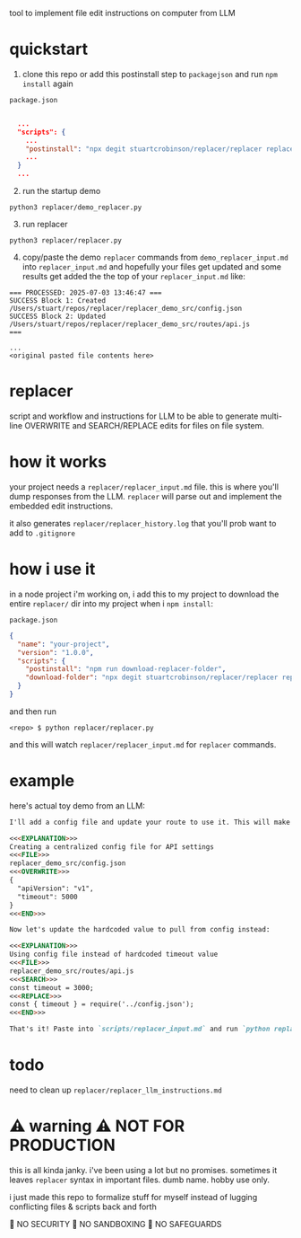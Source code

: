 tool to implement file edit instructions on computer from LLM 

# quickstart 

1. clone this repo or add this postinstall step to `packagejson` and run `npm install` again

`package.json`
```json

  ...  
  "scripts": {
    ...
    "postinstall": "npx degit stuartcrobinson/replacer/replacer replacer",
    ...
  }
  ...
```

2. run the startup demo

```
python3 replacer/demo_replacer.py
```

3.  run replacer 

```
python3 replacer/replacer.py
```

4.  copy/paste the demo `replacer` commands from `demo_replacer_input.md` into `replacer_input.md` and hopefully your files get updated and some results get added the the top of your `replacer_input.md` like:

```
=== PROCESSED: 2025-07-03 13:46:47 ===
SUCCESS Block 1: Created /Users/stuart/repos/replacer/replacer_demo_src/config.json
SUCCESS Block 2: Updated /Users/stuart/repos/replacer/replacer_demo_src/routes/api.js
===

... 
<original pasted file contents here>
```


# replacer
script and workflow and instructions for LLM to be able to generate multi-line OVERWRITE and SEARCH/REPLACE edits for files on file system. 


# how it works 

your project needs a `replacer/replacer_input.md` file. this is where you'll dump responses from the LLM.  `replacer` will parse out and implement the embedded edit instructions.

it also generates `replacer/replacer_history.log` that you'll prob want to add to `.gitignore`

# how i use it

in a node project i'm working on, i add this to my project to download the entire `replacer/` dir into my project when i `npm install`:

`package.json`
```json
{
  "name": "your-project",
  "version": "1.0.0",
  "scripts": {
    "postinstall": "npm run download-replacer-folder",
    "download-folder": "npx degit stuartcrobinson/replacer/replacer replacer",
  }
}
```


and then run 

```
<repo> $ python replacer/replacer.py
```

and this will watch `replacer/replacer_input.md` for `replacer` commands.

# example 

here's actual toy demo from an LLM:

```markdown
I'll add a config file and update your route to use it. This will make your settings easier to manage.

<<<EXPLANATION>>>
Creating a centralized config file for API settings
<<<FILE>>>
replacer_demo_src/config.json
<<<OVERWRITE>>>
{
  "apiVersion": "v1",
  "timeout": 5000
}
<<<END>>>

Now let's update the hardcoded value to pull from config instead:

<<<EXPLANATION>>>
Using config file instead of hardcoded timeout value
<<<FILE>>>
replacer_demo_src/routes/api.js
<<<SEARCH>>>
const timeout = 3000;
<<<REPLACE>>>
const { timeout } = require('../config.json');
<<<END>>>

That's it! Paste into `scripts/replacer_input.md` and run `python replacer/replacer.py`.
```

# todo

need to clean up `replacer/replacer_llm_instructions.md`

# ⚠️ warning ⚠️ NOT FOR PRODUCTION

this is all kinda janky.  i've been using a lot but no promises.  sometimes it leaves `replacer` syntax in important files.  dumb name.  hobby use only. 

i just made this repo to formalize stuff for myself instead of lugging conflicting files & scripts back and forth

🚨 NO SECURITY
🚨 NO SANDBOXING
🚨 NO SAFEGUARDS